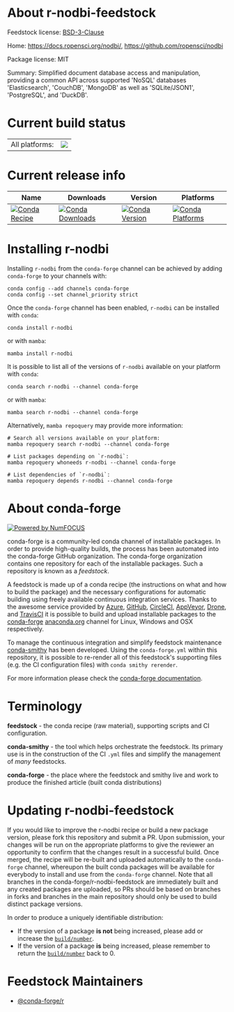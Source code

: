 About r-nodbi-feedstock
=======================

Feedstock license: [BSD-3-Clause](https://github.com/conda-forge/r-nodbi-feedstock/blob/main/LICENSE.txt)

Home: https://docs.ropensci.org/nodbi/, https://github.com/ropensci/nodbi

Package license: MIT

Summary: Simplified document database access and manipulation, providing a common API across supported 'NoSQL' databases 'Elasticsearch', 'CouchDB', 'MongoDB' as well as 'SQLite/JSON1', 'PostgreSQL', and 'DuckDB'.

Current build status
====================


<table><tr><td>All platforms:</td>
    <td>
      <a href="https://dev.azure.com/conda-forge/feedstock-builds/_build/latest?definitionId=19001&branchName=main">
        <img src="https://dev.azure.com/conda-forge/feedstock-builds/_apis/build/status/r-nodbi-feedstock?branchName=main">
      </a>
    </td>
  </tr>
</table>

Current release info
====================

| Name | Downloads | Version | Platforms |
| --- | --- | --- | --- |
| [![Conda Recipe](https://img.shields.io/badge/recipe-r--nodbi-green.svg)](https://anaconda.org/conda-forge/r-nodbi) | [![Conda Downloads](https://img.shields.io/conda/dn/conda-forge/r-nodbi.svg)](https://anaconda.org/conda-forge/r-nodbi) | [![Conda Version](https://img.shields.io/conda/vn/conda-forge/r-nodbi.svg)](https://anaconda.org/conda-forge/r-nodbi) | [![Conda Platforms](https://img.shields.io/conda/pn/conda-forge/r-nodbi.svg)](https://anaconda.org/conda-forge/r-nodbi) |

Installing r-nodbi
==================

Installing `r-nodbi` from the `conda-forge` channel can be achieved by adding `conda-forge` to your channels with:

```
conda config --add channels conda-forge
conda config --set channel_priority strict
```

Once the `conda-forge` channel has been enabled, `r-nodbi` can be installed with `conda`:

```
conda install r-nodbi
```

or with `mamba`:

```
mamba install r-nodbi
```

It is possible to list all of the versions of `r-nodbi` available on your platform with `conda`:

```
conda search r-nodbi --channel conda-forge
```

or with `mamba`:

```
mamba search r-nodbi --channel conda-forge
```

Alternatively, `mamba repoquery` may provide more information:

```
# Search all versions available on your platform:
mamba repoquery search r-nodbi --channel conda-forge

# List packages depending on `r-nodbi`:
mamba repoquery whoneeds r-nodbi --channel conda-forge

# List dependencies of `r-nodbi`:
mamba repoquery depends r-nodbi --channel conda-forge
```


About conda-forge
=================

[![Powered by
NumFOCUS](https://img.shields.io/badge/powered%20by-NumFOCUS-orange.svg?style=flat&colorA=E1523D&colorB=007D8A)](https://numfocus.org)

conda-forge is a community-led conda channel of installable packages.
In order to provide high-quality builds, the process has been automated into the
conda-forge GitHub organization. The conda-forge organization contains one repository
for each of the installable packages. Such a repository is known as a *feedstock*.

A feedstock is made up of a conda recipe (the instructions on what and how to build
the package) and the necessary configurations for automatic building using freely
available continuous integration services. Thanks to the awesome service provided by
[Azure](https://azure.microsoft.com/en-us/services/devops/), [GitHub](https://github.com/),
[CircleCI](https://circleci.com/), [AppVeyor](https://www.appveyor.com/),
[Drone](https://cloud.drone.io/welcome), and [TravisCI](https://travis-ci.com/)
it is possible to build and upload installable packages to the
[conda-forge](https://anaconda.org/conda-forge) [anaconda.org](https://anaconda.org/)
channel for Linux, Windows and OSX respectively.

To manage the continuous integration and simplify feedstock maintenance
[conda-smithy](https://github.com/conda-forge/conda-smithy) has been developed.
Using the ``conda-forge.yml`` within this repository, it is possible to re-render all of
this feedstock's supporting files (e.g. the CI configuration files) with ``conda smithy rerender``.

For more information please check the [conda-forge documentation](https://conda-forge.org/docs/).

Terminology
===========

**feedstock** - the conda recipe (raw material), supporting scripts and CI configuration.

**conda-smithy** - the tool which helps orchestrate the feedstock.
                   Its primary use is in the construction of the CI ``.yml`` files
                   and simplify the management of *many* feedstocks.

**conda-forge** - the place where the feedstock and smithy live and work to
                  produce the finished article (built conda distributions)


Updating r-nodbi-feedstock
==========================

If you would like to improve the r-nodbi recipe or build a new
package version, please fork this repository and submit a PR. Upon submission,
your changes will be run on the appropriate platforms to give the reviewer an
opportunity to confirm that the changes result in a successful build. Once
merged, the recipe will be re-built and uploaded automatically to the
`conda-forge` channel, whereupon the built conda packages will be available for
everybody to install and use from the `conda-forge` channel.
Note that all branches in the conda-forge/r-nodbi-feedstock are
immediately built and any created packages are uploaded, so PRs should be based
on branches in forks and branches in the main repository should only be used to
build distinct package versions.

In order to produce a uniquely identifiable distribution:
 * If the version of a package **is not** being increased, please add or increase
   the [``build/number``](https://docs.conda.io/projects/conda-build/en/latest/resources/define-metadata.html#build-number-and-string).
 * If the version of a package **is** being increased, please remember to return
   the [``build/number``](https://docs.conda.io/projects/conda-build/en/latest/resources/define-metadata.html#build-number-and-string)
   back to 0.

Feedstock Maintainers
=====================

* [@conda-forge/r](https://github.com/orgs/conda-forge/teams/r/)

